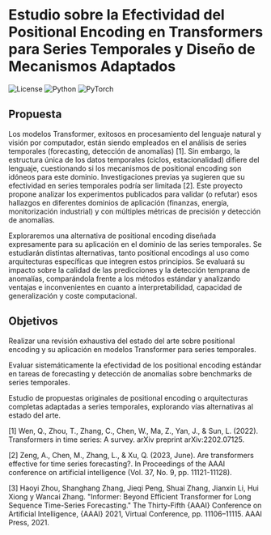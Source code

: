 # Estudio sobre la Efectividad del Positional Encoding en Transformers para Series Temporales y Diseño de Mecanismos Adaptados

![License](https://img.shields.io/badge/license-Apache%202.0-orange.svg?style=for-the-badge)
![Python](https://img.shields.io/badge/python-3670A0?style=for-the-badge&logo=python&logoColor=ffdd54)
![PyTorch](https://img.shields.io/badge/PyTorch-%23EE4C2C.svg?style=for-the-badge&logo=PyTorch&logoColor=white)

## Propuesta
Los modelos Transformer, exitosos en procesamiento del lenguaje natural y visión por computador, están siendo empleados en el análisis de series temporales (forecasting, detección de anomalías) [1]. Sin embargo, la estructura única de los datos temporales (ciclos, estacionalidad) difiere del lenguaje, cuestionando si los mecanismos de positional encoding son idóneos para este dominio. Investigaciones previas ya sugieren que su efectividad en series temporales podría ser limitada [2]. Este proyecto propone analizar los experimentos publicados para validar (o refutar) esos hallazgos en diferentes dominios de aplicación (finanzas, energía, monitorización industrial) y con múltiples métricas de precisión y detección de anomalías.

Exploraremos una alternativa de positional encoding diseñada expresamente para su aplicación en el dominio de las series temporales. Se estudiarán distintas alternativas, tanto positional encodings al uso como arquitecturas específicas que integren estos principios. Se evaluará su impacto sobre la calidad de las predicciones y la detección temprana de anomalías, comparándola frente a los métodos estándar y analizando ventajas e inconvenientes en cuanto a interpretabilidad, capacidad de generalización y coste computacional.


## Objetivos

Realizar una revisión exhaustiva del estado del arte sobre positional encoding y su aplicación en modelos Transformer para series temporales.

Evaluar sistemáticamente la efectividad de los positional encoding estándar en tareas de forecasting y detección de anomalías sobre benchmarks de series temporales.

Estudio de propuestas originales de positional encoding o arquitecturas completas adaptadas a series temporales, explorando vías alternativas al estado del arte.

[1] Wen, Q., Zhou, T., Zhang, C., Chen, W., Ma, Z., Yan, J., & Sun, L. (2022). Transformers in time series: A survey. arXiv preprint arXiv:2202.07125.

[2] Zeng, A., Chen, M., Zhang, L., & Xu, Q. (2023, June). Are transformers effective for time series forecasting?. In Proceedings of the AAAI conference on artificial intelligence (Vol. 37, No. 9, pp. 11121-11128).

[3] Haoyi Zhou, Shanghang Zhang, Jieqi Peng, Shuai Zhang, Jianxin Li, Hui Xiong y Wancai Zhang. "Informer: Beyond Efficient Transformer for Long Sequence Time-Series Forecasting." The Thirty-Fifth {AAAI} Conference on Artificial Intelligence, {AAAI} 2021, Virtual Conference, pp. 11106–11115. AAAI Press, 2021.
